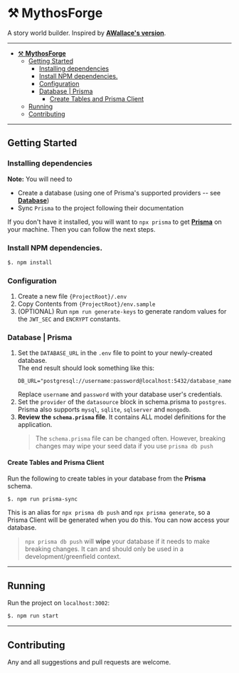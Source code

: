# ⚒ **MythosForge**

A story world builder. Inspired by [**AWallace's version**](https://github.com/vawallace/novel-manager).

---

- [⚒ **MythosForge**](#-mythosforge)
  - [Getting Started](#getting-started)
    - [Installing dependencies](#installing-dependencies)
    - [Install NPM dependencies.](#install-npm-dependencies)
    - [Configuration](#configuration)
    - [Database | Prisma](#database--prisma)
      - [Create Tables and Prisma Client](#create-tables-and-prisma-client)
  - [Running](#running)
  - [Contributing](#contributing)

---

## Getting Started
### Installing dependencies
**Note:** You will need to
* Create a database (using one of Prisma's supported providers -- see [**Database**](#database--prisma))
* Sync `Prisma` to the project following their documentation

If you don't have it installed, you will want to `npx prisma` to get [**Prisma**](https://pris.ly/d/getting-started) on your machine. Then you can follow the next steps.

### Install NPM dependencies.
```bash
$. npm install 
```


### Configuration

1. Create a new file `{ProjectRoot}/.env` 
2. Copy Contents from `{ProjectRoot}/env.sample` 
3. (OPTIONAL) Run `npm run generate-keys` to generate random values for the `JWT_SEC` and `ENCRYPT` constants.

### Database | Prisma
1. Set the `DATABASE_URL` in the `.env` file to point to your newly-created database.\
   The end result should look something like this:
   ```
   DB_URL="postgresql://username:password@localhost:5432/database_name"
   ```
   Replace `username` and `password` with your database user's credentials.
2. Set the `provider` of the `datasource` block in schema.prisma to `postgres`.\
   Prisma also supports `mysql`, `sqlite`, `sqlserver` and `mongodb`.
3. **Review the `schema.prisma` file**. It contains ALL model definitions for the application.
   > The `schema.prisma` file can be changed often. However, breaking changes may wipe your seed data if you use `prisma db push`

#### Create Tables and Prisma Client
Run the following to create tables in your database from the **Prisma** schema.
```bash
$. npm run prisma-sync
```
This is an alias for `npx prisma db push` and `npx prisma generate`, so a Prisma Client will be generated when you do this. You can now access your database.

> `npx prisma db push` will **wipe** your database if it needs to make breaking changes. It can and should only be used in a development/greenfield context. 


---

## Running
Run the project on `localhost:3002`:
```bash
$. npm run start
```

---

## Contributing
Any and all suggestions and pull requests are welcome. 
